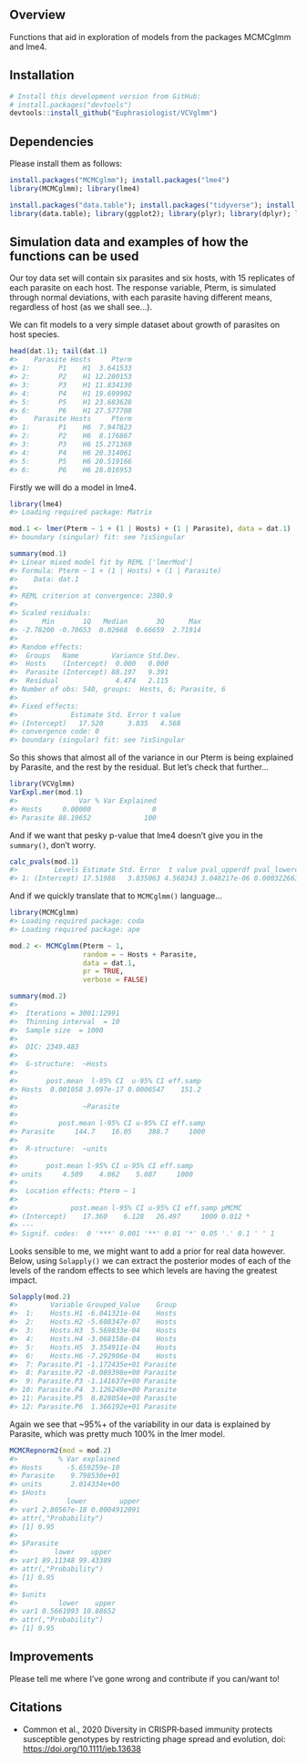 
## Overview

Functions that aid in exploration of models from the packages MCMCglmm
and lme4.

## Installation

``` r
# Install this development version from GitHub:
# install.packages("devtools")
devtools::install_github("Euphrasiologist/VCVglmm")
```

## Dependencies

Please install them as follows:

``` r
install.packages("MCMCglmm"); install.packages("lme4")
library(MCMCglmm); library(lme4)

install.packages("data.table"); install.packages("tidyverse"); install.packages("ape"); install.packages("coda"); install.packages("lattice")
library(data.table); library(ggplot2); library(plyr); library(dplyr); library(reshape2); library(ape); library("coda"); library("lattice")
```

## Simulation data and examples of how the functions can be used

Our toy data set will contain six parasites and six hosts, with 15
replicates of each parasite on each host. The response variable, Pterm,
is simulated through normal deviations, with each parasite having
different means, regardless of host (as we shall see…).

We can fit models to a very simple dataset about growth of parasites on
host species.

``` r
head(dat.1); tail(dat.1)
#>    Parasite Hosts     Pterm
#> 1:       P1    H1  3.641533
#> 2:       P2    H1 12.280153
#> 3:       P3    H1 11.834130
#> 4:       P4    H1 19.699902
#> 5:       P5    H1 23.683628
#> 6:       P6    H1 27.577708
#>    Parasite Hosts     Pterm
#> 1:       P1    H6  7.947823
#> 2:       P2    H6  8.176867
#> 3:       P3    H6 15.271369
#> 4:       P4    H6 20.314061
#> 5:       P5    H6 20.519166
#> 6:       P6    H6 28.016953
```

Firstly we will do a model in lme4.

``` r
library(lme4)
#> Loading required package: Matrix

mod.1 <- lmer(Pterm ~ 1 + (1 | Hosts) + (1 | Parasite), data = dat.1)
#> boundary (singular) fit: see ?isSingular

summary(mod.1)
#> Linear mixed model fit by REML ['lmerMod']
#> Formula: Pterm ~ 1 + (1 | Hosts) + (1 | Parasite)
#>    Data: dat.1
#> 
#> REML criterion at convergence: 2380.9
#> 
#> Scaled residuals: 
#>      Min       1Q   Median       3Q      Max 
#> -2.78200 -0.70653  0.02668  0.66659  2.71914 
#> 
#> Random effects:
#>  Groups   Name        Variance Std.Dev.
#>  Hosts    (Intercept)  0.000   0.000   
#>  Parasite (Intercept) 88.197   9.391   
#>  Residual              4.474   2.115   
#> Number of obs: 540, groups:  Hosts, 6; Parasite, 6
#> 
#> Fixed effects:
#>             Estimate Std. Error t value
#> (Intercept)   17.520      3.835   4.568
#> convergence code: 0
#> boundary (singular) fit: see ?isSingular
```

So this shows that almost all of the variance in our Pterm is being
explained by Parasite, and the rest by the residual. But let’s check
that further…

``` r
library(VCVglmm)
VarExpl.mer(mod.1)
#>               Var % Var Explained
#> Hosts     0.00000               0
#> Parasite 88.19652             100
```

And if we want that pesky p-value that lme4 doesn’t give you in the
`summary()`, don’t worry.

``` r
calc_pvals(mod.1)
#>         Levels Estimate Std. Error  t value pval_upperdf pval_lowerdf
#> 1: (Intercept) 17.51988   3.835063 4.568343 3.048217e-06 0.0003226639
```

And if we quickly translate that to `MCMCglmm()` language…

``` r
library(MCMCglmm)
#> Loading required package: coda
#> Loading required package: ape

mod.2 <- MCMCglmm(Pterm ~ 1, 
                  random = ~ Hosts + Parasite,
                  data = dat.1,
                  pr = TRUE,
                  verbose = FALSE)

summary(mod.2)
#> 
#>  Iterations = 3001:12991
#>  Thinning interval  = 10
#>  Sample size  = 1000 
#> 
#>  DIC: 2349.483 
#> 
#>  G-structure:  ~Hosts
#> 
#>       post.mean  l-95% CI  u-95% CI eff.samp
#> Hosts  0.001058 3.097e-17 0.0006547    151.2
#> 
#>                ~Parasite
#> 
#>          post.mean l-95% CI u-95% CI eff.samp
#> Parasite     144.7    16.05    388.7     1000
#> 
#>  R-structure:  ~units
#> 
#>       post.mean l-95% CI u-95% CI eff.samp
#> units     4.509    4.062    5.087     1000
#> 
#>  Location effects: Pterm ~ 1 
#> 
#>             post.mean l-95% CI u-95% CI eff.samp pMCMC  
#> (Intercept)    17.360    6.128   26.497     1000 0.012 *
#> ---
#> Signif. codes:  0 '***' 0.001 '**' 0.01 '*' 0.05 '.' 0.1 ' ' 1
```

Looks sensible to me, we might want to add a prior for real data
however. Below, using `Solapply()` we can extract the posterior modes of
each of the levels of the random effects to see which levels are having
the greatest impact.

``` r
Solapply(mod.2)
#>        Variable Grouped_Value    Group
#>  1:    Hosts.H1 -6.041321e-04    Hosts
#>  2:    Hosts.H2 -5.608347e-07    Hosts
#>  3:    Hosts.H3  5.569833e-04    Hosts
#>  4:    Hosts.H4 -3.068158e-04    Hosts
#>  5:    Hosts.H5  3.354911e-04    Hosts
#>  6:    Hosts.H6 -7.292986e-04    Hosts
#>  7: Parasite.P1 -1.172435e+01 Parasite
#>  8: Parasite.P2 -8.089398e+00 Parasite
#>  9: Parasite.P3 -1.141637e+00 Parasite
#> 10: Parasite.P4  3.126249e+00 Parasite
#> 11: Parasite.P5  8.828054e+00 Parasite
#> 12: Parasite.P6  1.366192e+01 Parasite
```

Again we see that \~95%+ of the variability in our data is explained by
Parasite, which was pretty much 100% in the lmer model.

``` r
MCMCRepnorm2(mod = mod.2)
#>          % Var explained
#> Hosts      -5.659259e-10
#> Parasite    9.798530e+01
#> units       2.014334e+00
#> $Hosts
#>            lower        upper
#> var1 2.80567e-18 0.0004912091
#> attr(,"Probability")
#> [1] 0.95
#> 
#> $Parasite
#>         lower    upper
#> var1 89.11348 99.43389
#> attr(,"Probability")
#> [1] 0.95
#> 
#> $units
#>          lower    upper
#> var1 0.5661093 10.88652
#> attr(,"Probability")
#> [1] 0.95
```

## Improvements

Please tell me where I’ve gone wrong and contribute if you can/want to\!

## Citations

  - Common et al., 2020 Diversity in CRISPR‐based immunity protects
    susceptible genotypes by restricting phage spread and evolution,
    doi: <https://doi.org/10.1111/jeb.13638>
